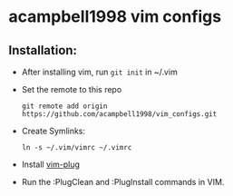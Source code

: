# acampbell1998 vim configs

## Installation:

- After installing vim, run `git init` in ~/.vim

- Set the remote to this repo

  `git remote add origin https://github.com/acampbell1998/vim_configs.git`

- Create Symlinks:

  `ln -s ~/.vim/vimrc ~/.vimrc`

- Install [vim-plug](https://github.com/junegunn/vim-plug)

- Run the :PlugClean and :PlugInstall commands in VIM.

